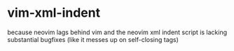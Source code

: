 # vim-xml-indent
because neovim lags behind vim and the neovim xml indent script is lacking substantial bugfixes (like it messes up on self-closing tags)
